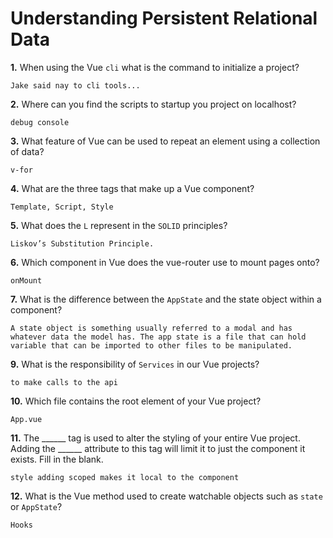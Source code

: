 # Understanding Persistent Relational Data

**1.** When using the Vue `cli` what is the command to initialize a project?
<!-- enter you answer in the space below -->
```
Jake said nay to cli tools...
```
**2.** Where can you find the scripts to startup you project on localhost?
<!-- enter you answer in the space below -->
```
debug console
```
**3.** What feature of Vue can be used to repeat an element using a collection of data?
<!-- enter you answer in the space below -->
```
v-for
```
**4.** What are the three tags that make up a Vue component?
<!-- enter you answer in the space below -->
```
Template, Script, Style
```
**5.** What does the `L` represent in the `SOLID` principles?
<!-- enter you answer in the space below -->
```
Liskov’s Substitution Principle.
```
**6.** Which component in Vue does the vue-router use to mount pages onto?
<!-- enter you answer in the space below -->
```
onMount
```
**7.** What is the difference between the `AppState` and the state object within a component?
<!-- enter you answer in the space below -->
```
A state object is something usually referred to a modal and has whatever data the model has. The app state is a file that can hold variable that can be imported to other files to be manipulated.
```
**9.** What is the responsibility of `Services` in our Vue projects?
<!-- enter you answer in the space below -->
```
to make calls to the api
```
**10.** Which file contains the root element of your Vue project?
<!-- enter you answer in the space below -->
```
App.vue
```
**11.** The ______ tag is used to alter the styling of your entire Vue project.  Adding the ______ attribute to this tag will limit it to just the component it exists.  Fill in the blank.
<!-- enter you answer in the space below -->
```
style adding scoped makes it local to the component
```
**12.** What is the Vue method used to create watchable objects such as `state` or `AppState`?
<!-- enter you answer in the space below -->
```
Hooks
```